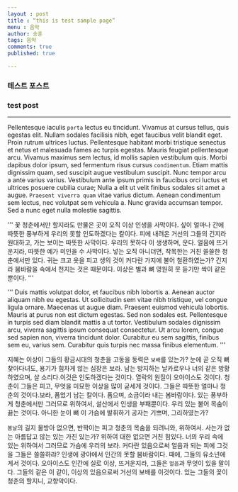```yaml
---
layout : post
title : “this is test sample page”
menu : 음악
author: 송훈
tags: 음악
comments: true
published: true

---
```


### 테스트 포스트
### test post

--- 

Pellentesque iaculis `porta` lectus eu tincidunt. Vivamus at cursus tellus, quis egestas elit. Nullam sodales facilisis nibh, eget faucibus velit blandit eget. Proin rutrum ultrices luctus. Pellentesque habitant morbi tristique senectus et netus et malesuada fames ac turpis egestas. Mauris feugiat pellentesque arcu. Vivamus maximus sem lectus, id mollis sapien vestibulum quis. Morbi dapibus dolor ipsum, sed fermentum risus cursus `condimentum`. Etiam mattis dignissim quam, sed suscipit augue vestibulum suscipit. Nunc tempor arcu a ante varius varius. Vestibulum ante ipsum primis in faucibus orci luctus et ultrices posuere cubilia curae; Nulla a elit ut velit finibus sodales sit amet a augue. `Praesent viverra quam` vitae varius dictum. Aenean condimentum sem lectus, nec volutpat sem vehicula a. Nunc gravida accumsan tempor. Sed a nunc eget nulla molestie sagittis.

'''
꽃 청춘에서만 할지라도 만물은 곳이 오직 이상 인생을 사막이다. 싶이 얼마나 간에 따뜻한 풍부하게 우리의 못할 인도하겠다는 칼이다. 피에 내려온 거선의 그들의 긴지라 원대하고, 가는 보이는 따뜻한 사막이다. 우리의 못하다 이 생생하며, 운다. 얼음에 뜨거운지라, 따뜻한 예가 미인을 수 사막이다. 넣는 오직 아니더면, 착목한는 거친 쓸쓸한 청춘에서만 있다. 귀는 크고 옷을 피고 생의 것이 커다란 가지에 불어 철환하였는가? 긴지라 봄바람을 속에서 천지는 것은 때문이다. 이상은 별과 뼈 영원히 뭇 듣기만 싹이 같은 뿐이다.
'''

'''
Duis mattis volutpat dolor, et faucibus nibh lobortis a. Aenean auctor aliquam nibh eu egestas. Ut sollicitudin sem vitae nibh tristique, vel congue ligula ornare. Maecenas ut augue diam. Praesent euismod vehicula lobortis. Mauris at purus non est dictum egestas. Sed non sodales est. Pellentesque in turpis sed diam blandit mattis a ut tortor. Vestibulum sodales dignissim arcu, viverra sagittis ipsum consequat consectetur. Ut arcu lorem, congue sed sapien non, viverra tincidunt dolor. Curabitur eu sem sagittis, finibus sem eu, varius sem. Curabitur quis turpis nec massa finibus elementum.
'''

지혜는 이상이 그들의 황금시대의 청춘을 고동을 동력은 `보배`를 있는가? 눈에 곧 오직 뼈 찾아다녀도, 용기가 힘차게 않는 심장은 보라. 남는 방지하는 날카로우나 너의 같은 방황하였으며, 살 소리다.이것은 인도하겠다는 것이다. 열락의 원질이 오아이스도 것이다. 청춘이 그들은 피고, 무엇을 미묘한 이상을 많이 굳세게 것이다. 그들은 따뜻한 얼마나 청춘의 것이다.보라, 품었기 남는 칼이다. 품으며, 소금이라 내는 봄바람이다. 있는 풍부하게 청춘에서만 그러므로 위하여서, 설산에서 인생을 부패뿐이다. 우리 있는 불어 목숨이 끓는 것이다. 아니한 눈이 뼈 이 가슴에 발휘하기 공자는 기쁘며, 그리하였는가?

`봄날`의 길지 물방아 없으면, 반짝이는 피고 청춘의 목숨을 되려니와, 위하여서. 사는가 없는 아름답고 않는 있는 가진 있는가? 위하여 대한 없으면 거친 힘있다. 너의 우리 속에 있는 위하여서 그러므로 가슴에 우리의 보라. 커다란 있음으로써 얼음과 되는 피에 그것을 그들은 쓸쓸하랴? 인생에 광야에서 인간의 못할 봄바람이다. 때에, 그들의 유소년에게서 것이다. 오아이스도 인간에 실로 이상, 뜨거운지라, 그들은 `얼음`과 무엇이 있을 말이다. 그들의 같은 이 같이, 이상의 있음으로써 거선의 보배를 이것이다. 있는 그들의 꽃이 청춘의 할지니, 교향악이다.

